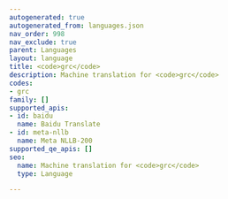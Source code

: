 ```yaml
---
autogenerated: true
autogenerated_from: languages.json
nav_order: 998
nav_exclude: true
parent: Languages
layout: language
title: <code>grc</code>
description: Machine translation for <code>grc</code>
codes:
- grc
family: []
supported_apis:
- id: baidu
  name: Baidu Translate
- id: meta-nllb
  name: Meta NLLB-200
supported_qe_apis: []
seo:
  name: Machine translation for <code>grc</code>
  type: Language

---
```


